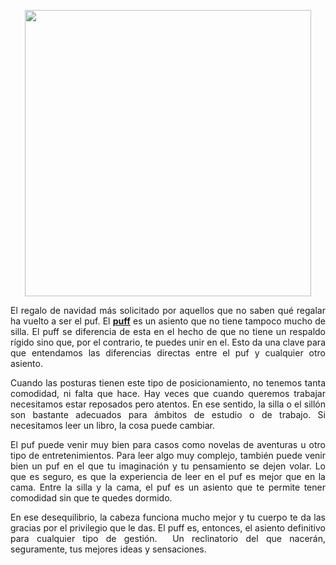 <p><a href="https://www.mipuf.es/"><img style="display: block; margin-left: auto; margin-right: auto;" src="https://www.mipuf.es/457288-large_default/puff-trufa.jpg" alt="" width="458" height="458" /></a></p>
<p style="text-align: justify;">El regalo de navidad m&aacute;s solicitado por aquellos que no saben qu&eacute; regalar ha vuelto a ser el puf. El <a href="https://www.mipuf.es/"><strong>puff</strong></a> es un asiento que no tiene tampoco mucho de silla. El puff se diferencia de esta en el hecho de que no tiene un respaldo r&iacute;gido sino que, por el contrario, te puedes unir en el. Esto da una clave para que entendamos las diferencias directas entre el puf y cualquier otro asiento.</p>
<p style="text-align: justify;">Cuando las posturas tienen este tipo de posicionamiento, no tenemos tanta comodidad, ni falta que hace. Hay veces que cuando queremos trabajar necesitamos estar reposados pero atentos. En ese sentido, la silla o el sill&oacute;n son bastante adecuados para &aacute;mbitos de estudio o de trabajo. Si necesitamos leer un libro, la cosa puede cambiar.</p>
<p style="text-align: justify;">El puf puede venir muy bien para casos como novelas de aventuras u otro tipo de entretenimientos. Para leer algo muy complejo, tambi&eacute;n puede venir bien un puf en el que tu imaginaci&oacute;n y tu pensamiento se dejen volar. Lo que es seguro, es que la experiencia de leer en el puf es mejor que en la cama. Entre la silla y la cama, el puf es un asiento que te permite tener comodidad sin que te quedes dormido.</p>
<p style="text-align: justify;">En ese desequilibrio, la cabeza funciona mucho mejor y tu cuerpo te da las gracias por el privilegio que le das. El puff es, entonces, el asiento definitivo para cualquier tipo de gesti&oacute;n.&nbsp; Un reclinatorio del que nacer&aacute;n, seguramente, tus mejores ideas y sensaciones.</p>
